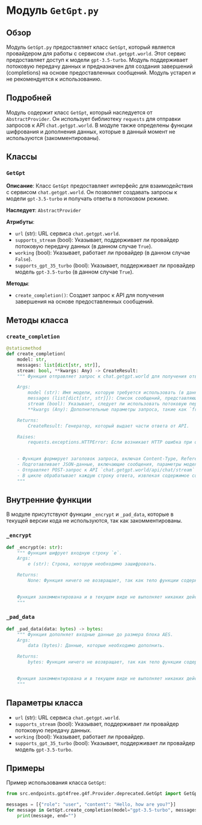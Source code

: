# Модуль `GetGpt.py`

## Обзор

Модуль `GetGpt.py` предоставляет класс `GetGpt`, который является провайдером для работы с сервисом `chat.getgpt.world`. Этот сервис предоставляет доступ к модели `gpt-3.5-turbo`. Модуль поддерживает потоковую передачу данных и предназначен для создания завершений (completions) на основе предоставленных сообщений. Модуль устарел и не рекомендуется к использованию.

## Подробней

Модуль содержит класс `GetGpt`, который наследуется от `AbstractProvider`. Он использует библиотеку `requests` для отправки запросов к API `chat.getgpt.world`. В модуле также определены функции шифрования и дополнения данных, которые в данный момент не используются (закомментированы).

## Классы

### `GetGpt`

**Описание**: Класс `GetGpt` предоставляет интерфейс для взаимодействия с сервисом `chat.getgpt.world`. Он позволяет создавать запросы к модели `gpt-3.5-turbo` и получать ответы в потоковом режиме.

**Наследует**: `AbstractProvider`

**Атрибуты**:
- `url` (str): URL сервиса `chat.getgpt.world`.
- `supports_stream` (bool): Указывает, поддерживает ли провайдер потоковую передачу данных (в данном случае `True`).
- `working` (bool): Указывает, работает ли провайдер (в данном случае `False`).
- `supports_gpt_35_turbo` (bool): Указывает, поддерживает ли провайдер модель `gpt-3.5-turbo` (в данном случае `True`).

**Методы**:
- `create_completion()`: Создает запрос к API для получения завершения на основе предоставленных сообщений.

## Методы класса

### `create_completion`

```python
@staticmethod
def create_completion(
    model: str,
    messages: list[dict[str, str]],
    stream: bool, **kwargs: Any) -> CreateResult:
    """ Функция отправляет запрос к chat.getgpt.world для получения ответа модели gpt-3.5-turbo.

    Args:
        model (str): Имя модели, которую требуется использовать (в данном случае всегда `gpt-3.5-turbo`).
        messages (list[dict[str, str]]): Список сообщений, представляющих контекст для запроса.
        stream (bool): Указывает, следует ли использовать потоковую передачу данных.
        **kwargs (Any): Дополнительные параметры запроса, такие как `frequency_penalty`, `max_tokens`, `presence_penalty`, `temperature`, `top_p`.

    Returns:
        CreateResult: Генератор, который выдает части ответа от API.

    Raises:
        requests.exceptions.HTTPError: Если возникает HTTP ошибка при отправке запроса.

    
    - Функция формирует заголовок запроса, включая Content-Type, Referer и User-Agent.
    - Подготавливает JSON-данные, включающие сообщения, параметры модели и другие настройки, такие как частота, максимальное количество токенов, штрафы за присутствие и температуру.
    - Отправляет POST-запрос к API `chat.getgpt.world/api/chat/stream` с использованием библиотеки `requests`.
    - В цикле обрабатывает каждую строку ответа, извлекая содержимое сообщения и возвращая его через генератор.
    """
```

## Внутренние функции
В модуле присутствуют функции `_encrypt` и `_pad_data`, которые в текущей версии кода не используются, так как закомментированы.

### `_encrypt`
```python
def _encrypt(e: str):
    """ Функция шифрует входную строку `e`. 
    Args:
        e (str): Строка, которую необходимо зашифровать.

    Returns:
        None: Функция ничего не возвращает, так как тело функции содержит только `return None`.

    
    Функция закомментирована и в текущем виде не выполняет никаких действий, кроме возврата `None`.
    """
```

### `_pad_data`
```python
def _pad_data(data: bytes) -> bytes:
    """ Функция дополняет входные данные до размера блока AES.
    Args:
        data (bytes): Данные, которые необходимо дополнить.

    Returns:
        bytes: Функция ничего не возвращает, так как тело функции содержит только `return None`.

    
    Функция закомментирована и в текущем виде не выполняет никаких действий, кроме возврата `None`.
    """
```

## Параметры класса

- `url` (str): URL сервиса `chat.getgpt.world`.
- `supports_stream` (bool): Указывает, поддерживает ли провайдер потоковую передачу данных.
- `working` (bool): Указывает, работает ли провайдер.
- `supports_gpt_35_turbo` (bool): Указывает, поддерживает ли провайдер модель `gpt-3.5-turbo`.

## Примеры

Пример использования класса `GetGpt`:

```python
from src.endpoints.gpt4free.g4f.Provider.deprecated.GetGpt import GetGpt

messages = [{"role": "user", "content": "Hello, how are you?"}]
for message in GetGpt.create_completion(model="gpt-3.5-turbo", messages=messages, stream=True):
    print(message, end="")